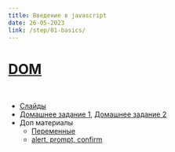 ```yaml
---
title: Введение в javascript
date: 26-05-2023
link: /step/01-basics/
---
```


# [DOM](/lesson/04-dom/)

<br/>

- [Слайды](/files/01-entry.pptx)
- [Домашнее задание 1](/files/homework_1.docx), [Домашнее задание 2](/files/homework_2.docx)
- Доп материалы
    - [Переменные](https://learn.javascript.ru/variables)
    - [alert, prompt, confirm](https://learn.javascript.ru/alert-prompt-confirm) 
